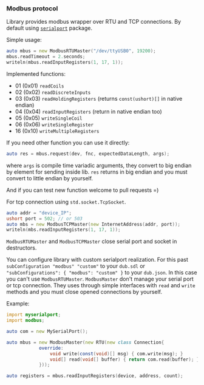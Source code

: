 ### Modbus protocol

Library provides modbus wrapper over RTU and TCP connections.
By default using [`serialport`](https://github.com/deviator/serialport) package.

Simple usage:

```d
auto mbus = new ModbusRTUMaster("/dev/ttyUSB0", 19200);
mbus.readTimeout = 2.seconds;
writeln(mbus.readInputRegisters(1, 17, 1));
```

Implemented functions:

* 01 (0x01) `readCoils`
* 02 (0x02) `readDiscreteInputs`
* 03 (0x03) `readHoldingRegisters` (returns `const(ushort)[]` in native endian)
* 04 (0x04) `readInputRegisters` (return in native endian too)
* 05 (0x05) `writeSingleCoil`
* 06 (0x06) `writeSingleRegister`
* 16 (0x10) `writeMultipleRegisters`

If you need other function you can use it directly:

```d
auto res = mbus.request(dev, fnc, expectedDataLength, args);
```

where `args` is compile time variadic arguments, they convert
to big endian by element for sending inside lib. `res` returns
in big endian and you must convert to little endian by yourself.

And if you can test new function welcome to pull requests =)

For tcp connection using `std.socket.TcpSocket`.

```d
auto addr = "device_IP";
ushort port = 502; // or 503
auto mbs = new ModbusTCPMaster(new InternetAddress(addr, port));
writeln(mbs.readInputRegisters(1, 17, 1));
```

`ModbusRTUMaster` and `ModbusTCPMaster` close serial port and
socket in destructors.

You can configure library with custom serialport realization.
For this past `subConfiguration "modbus" "custom"` to your `dub.sdl`
or `"subConfigurations": { "modbus": "custom" }` to your `dub.json`.
In this case you can't use `ModbusRTUMaster`.
`ModbusMaster` don't manage your serial port or tcp connection.
They uses through simple interfaces with `read` and `write` methods and
you must close opened connections by yourself.

Example:

```d
import myserialport;
import modbus;

auto com = new MySerialPort();

auto mbus = new ModbusMaster(new RTU(new class Connection{
            override:
                void write(const(void)[] msg) { com.write(msg); }
                void[] read(void[] buffer) { return com.read(buffer); }
            }));

auto registers = mbus.readInputRegisters(device, address, count);
```